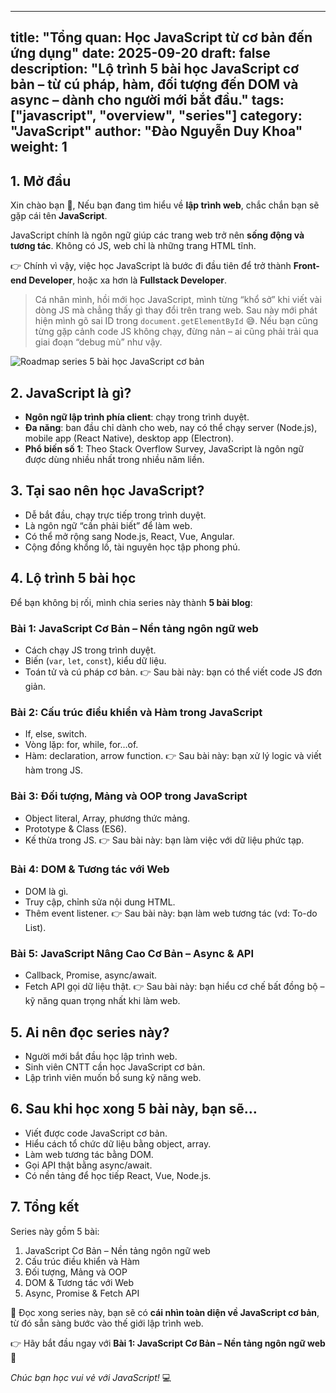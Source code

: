---
title: "Tổng quan: Học JavaScript từ cơ bản đến ứng dụng"
date: 2025-09-20
draft: false
description: "Lộ trình 5 bài học JavaScript cơ bản – từ cú pháp, hàm, đối tượng đến DOM và async – dành cho người mới bắt đầu."
tags: ["javascript", "overview", "series"]
category: "JavaScript"
author: "Đào Nguyễn Duy Khoa"
weight: 1
---------

## 1. Mở đầu

Xin chào bạn 👋,
Nếu bạn đang tìm hiểu về **lập trình web**, chắc chắn bạn sẽ gặp cái tên **JavaScript**.

JavaScript chính là ngôn ngữ giúp các trang web trở nên **sống động và tương tác**. Không có JS, web chỉ là những trang HTML tĩnh.

👉 Chính vì vậy, việc học JavaScript là bước đi đầu tiên để trở thành **Front-end Developer**, hoặc xa hơn là **Fullstack Developer**.

> Cá nhân mình, hồi mới học JavaScript, mình từng “khổ sở” khi viết vài dòng JS mà chẳng thấy gì thay đổi trên trang web. Sau này mới phát hiện mình gõ sai ID trong `document.getElementById` 😅. Nếu bạn cũng từng gặp cảnh code JS không chạy, đừng nản – ai cũng phải trải qua giai đoạn “debug mù” như vậy.

![Roadmap series 5 bài học JavaScript cơ bản](/images/javascript-learning-roadmap.png)



## 2. JavaScript là gì?

* **Ngôn ngữ lập trình phía client**: chạy trong trình duyệt.
* **Đa năng**: ban đầu chỉ dành cho web, nay có thể chạy server (Node.js), mobile app (React Native), desktop app (Electron).
* **Phổ biến số 1**: Theo Stack Overflow Survey, JavaScript là ngôn ngữ được dùng nhiều nhất trong nhiều năm liền.



## 3. Tại sao nên học JavaScript?

* Dễ bắt đầu, chạy trực tiếp trong trình duyệt.
* Là ngôn ngữ “cần phải biết” để làm web.
* Có thể mở rộng sang Node.js, React, Vue, Angular.
* Cộng đồng khổng lồ, tài nguyên học tập phong phú.



## 4. Lộ trình 5 bài học

Để bạn không bị rối, mình chia series này thành **5 bài blog**:

### **Bài 1: JavaScript Cơ Bản – Nền tảng ngôn ngữ web**

* Cách chạy JS trong trình duyệt.
* Biến (`var`, `let`, `const`), kiểu dữ liệu.
* Toán tử và cú pháp cơ bản.
  👉 Sau bài này: bạn có thể viết code JS đơn giản.



### **Bài 2: Cấu trúc điều khiển và Hàm trong JavaScript**

* If, else, switch.
* Vòng lặp: for, while, for…of.
* Hàm: declaration, arrow function.
  👉 Sau bài này: bạn xử lý logic và viết hàm trong JS.



### **Bài 3: Đối tượng, Mảng và OOP trong JavaScript**

* Object literal, Array, phương thức mảng.
* Prototype & Class (ES6).
* Kế thừa trong JS.
  👉 Sau bài này: bạn làm việc với dữ liệu phức tạp.



### **Bài 4: DOM & Tương tác với Web**

* DOM là gì.
* Truy cập, chỉnh sửa nội dung HTML.
* Thêm event listener.
  👉 Sau bài này: bạn làm web tương tác (vd: To-do List).



### **Bài 5: JavaScript Nâng Cao Cơ Bản – Async & API**

* Callback, Promise, async/await.
* Fetch API gọi dữ liệu thật.
  👉 Sau bài này: bạn hiểu cơ chế bất đồng bộ – kỹ năng quan trọng nhất khi làm web.



## 5. Ai nên đọc series này?

* Người mới bắt đầu học lập trình web.
* Sinh viên CNTT cần học JavaScript cơ bản.
* Lập trình viên muốn bổ sung kỹ năng web.



## 6. Sau khi học xong 5 bài này, bạn sẽ…

* Viết được code JavaScript cơ bản.
* Hiểu cách tổ chức dữ liệu bằng object, array.
* Làm web tương tác bằng DOM.
* Gọi API thật bằng async/await.
* Có nền tảng để học tiếp React, Vue, Node.js.



## 7. Tổng kết

Series này gồm 5 bài:

1. JavaScript Cơ Bản – Nền tảng ngôn ngữ web
2. Cấu trúc điều khiển và Hàm
3. Đối tượng, Mảng và OOP
4. DOM & Tương tác với Web
5. Async, Promise & Fetch API

🎯 Đọc xong series này, bạn sẽ có **cái nhìn toàn diện về JavaScript cơ bản**, từ đó sẵn sàng bước vào thế giới lập trình web.

👉 Hãy bắt đầu ngay với **Bài 1: JavaScript Cơ Bản – Nền tảng ngôn ngữ web** 🚀



*Chúc bạn học vui vẻ với JavaScript!* 💻